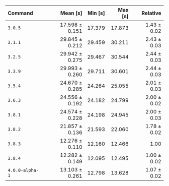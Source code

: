 | Command | Mean [s] | Min [s] | Max [s] | Relative |
|:---|---:|---:|---:|---:|
| `3.0.5` | 17.598 ± 0.151 | 17.379 | 17.873 | 1.43 ± 0.02 |
| `3.1.1` | 29.845 ± 0.212 | 29.459 | 30.211 | 2.43 ± 0.03 |
| `3.2.5` | 29.942 ± 0.275 | 29.467 | 30.544 | 2.44 ± 0.03 |
| `3.3.9` | 29.993 ± 0.260 | 29.711 | 30.601 | 2.44 ± 0.03 |
| `3.5.4` | 24.670 ± 0.285 | 24.264 | 25.055 | 2.01 ± 0.03 |
| `3.6.3` | 24.556 ± 0.192 | 24.182 | 24.799 | 2.00 ± 0.02 |
| `3.8.1` | 24.574 ± 0.228 | 24.198 | 24.945 | 2.00 ± 0.03 |
| `3.8.2` | 21.857 ± 0.136 | 21.593 | 22.060 | 1.78 ± 0.02 |
| `3.8.3` | 12.276 ± 0.110 | 12.160 | 12.466 | 1.00 |
| `3.8.4` | 12.282 ± 0.149 | 12.095 | 12.495 | 1.00 ± 0.02 |
| `4.0.0-alpha-1` | 13.103 ± 0.261 | 12.798 | 13.628 | 1.07 ± 0.02 |
